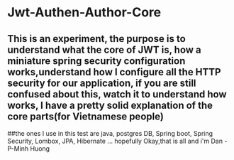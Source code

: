 # Jwt-Authen-Author-Core

## This is an experiment, the purpose is to understand what the core of JWT is, how a miniature spring security configuration works,understand how I configure all the HTTP security for our application, if you are still confused about this, watch it to understand how works, I have a pretty solid explanation of the core parts(for Vietnamese people)
##the ones I use in this test are java, postgres DB, Spring boot, Spring Security, Lombox, JPA, Hibernate ...
hopefully
Okay,that is all and i'm Dan - P-Minh Huong
